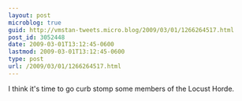 ```yaml
---
layout: post
microblog: true
guid: http://vmstan-tweets.micro.blog/2009/03/01/1266264517.html
post_id: 3052448
date: 2009-03-01T13:12:45-0600
lastmod: 2009-03-01T13:12:45-0600
type: post
url: /2009/03/01/1266264517.html
---
```

I think it's time to go curb stomp some members of the Locust Horde.
